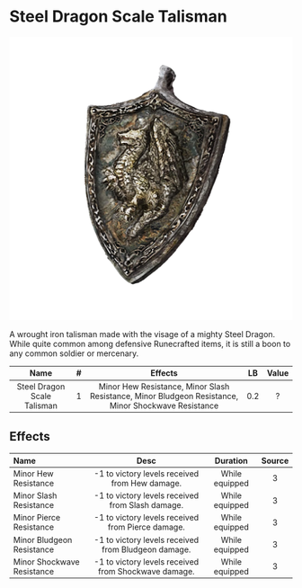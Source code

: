 # Steel Dragon Scale Talisman

![Copyrighted Image](SteelDragonScaleTalisman.png)



A wrought iron talisman made with the visage of a mighty Steel Dragon. While quite common among defensive Runecrafted items, it is still a boon to any common soldier or mercenary.



|            Name            | # |                                               Effects                                               | LB | Value |
| :-------------------------: | :-: | :-------------------------------------------------------------------------------------------------: | :-: | :---: |
| Steel Dragon Scale Talisman | 1 | Minor Hew Resistance, Minor Slash Resistance, Minor Bludgeon Resistance, Minor Shockwave Resistance | 0.2 |   ?   |

## Effects

| Name                       |                        Desc                        |    Duration    | Source |
| :------------------------- | :--------------------------------------------------: | :------------: | :-----------: |
| Minor Hew Resistance       |    -1 to victory levels received from Hew damage.    | While equipped |       3       |
| Minor Slash Resistance     |   -1 to victory levels received from Slash damage.   | While equipped |       3       |
| Minor Pierce Resistance    |  -1 to victory levels received from Pierce damage.  | While equipped |       3       |
| Minor Bludgeon Resistance  | -1 to victory levels received from Bludgeon damage. | While equipped |       3       |
| Minor Shockwave Resistance | -1 to victory levels received from Shockwave damage. | While equipped |       3       |
